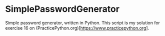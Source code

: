 # SimplePasswordGenerator
Simple password generator, written in Python.
This script is my solution for exercise 16 on (PracticePython.org)[https://www.practicepython.org].
